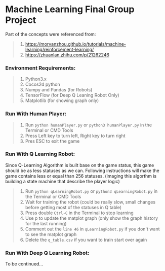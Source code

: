 # Machine Learning Final Group Project
Part of the concepts were referenced from:
> 1. https://morvanzhou.github.io/tutorials/machine-learning/reinforcement-learning/
> 2. https://zhuanlan.zhihu.com/p/21262246

### Environment Requirements:
> 1. Python3.x
> 2. Cocos2d python 
> 3. Numpy and Pandas (for Robots)
> 4. TensorFlow (for Deep Q Leaning Robot Only)
> 5. Matplotlib (for showing graph only)

### Run With Human Player:
> 1. Run ```python humanPlayer.py``` or ```python3 humanPlayer.py``` in the Terminal or CMD Tools
> 2. Press Left key to turn left, Right key to turn right
> 3. Pres ESC to exit the game

### Run With Q Learning Robot:
Since Q-Learning Algorithm is built base on the game status, this game should be as less statuses as we can.
Following instructions will make the game contains less or equal than 256 statuses.
(imaging this algorthm is building a state machine that describe the player logic) 

> 1. Run ```python qLearningRobot.py``` or ```python3 qLearningRobot.py``` in the Terminal or CMD Tools
> 2. Wait for training the robot (could be really slow, small changes before getting most of the statuses in Q table)
> 3. Press double ```Ctrl-C``` in the Terminal to stop learning
> 4. Use p to update the matplot graph (only show the graph history for the last running)
> 5. Comment out the ```line 46``` in ```qLearningRobot.py``` if you don't want to see the matplot graph
> 6. Delete the ```q_table.csv``` if you want to train start over again

### Run With Deep Q Learning Robot:
To be continued...